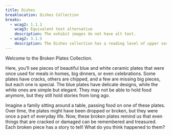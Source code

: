 ```yaml
---
title: Dishes
breaklocation: Dishes Collection
breaks:
  - wcag2: 1.1.1
    wcag3: Equivalent text alternative
    description: The exhibit images do not have alt text.
  - wcag2: 3.1.5
    description: The Dishes collection has a reading level of upper secondary education with no alternative version.
---
```


<p class="h4">Welcome to the Broken Plates Collection.</p>

Here, you’ll see pieces of beautiful blue and white ceramic plates that were once used for meals in homes, big dinners, or even celebrations. Some plates have cracks, others are chipped, and a few are missing big pieces, but each one is special. The blue plates have delicate designs, while the white ones are simple but elegant. They may not be able to hold food anymore, but they still hold stories from long ago.

Imagine a family sitting around a table, passing food on one of these plates. Over time, the plates might have been dropped or broken, but they were once a part of everyday life. Now, these broken plates remind us that even things that are cracked or damaged can be remembered and treasured. Each broken piece has a story to tell! What do you think happened to them?
